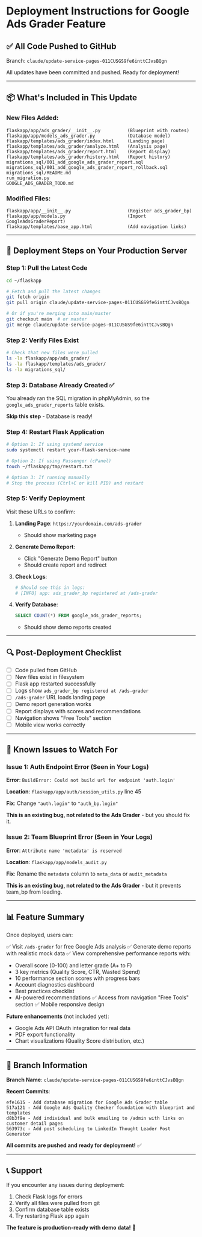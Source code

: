 # Deployment Instructions for Google Ads Grader Feature

## ✅ All Code Pushed to GitHub

Branch: `claude/update-service-pages-011CUSGS9fe6inttCJvsBQgn`

All updates have been committed and pushed. Ready for deployment!

---

## 📦 What's Included in This Update

### New Files Added:
```
flaskapp/app/ads_grader/__init__.py          (Blueprint with routes)
flaskapp/app/models_ads_grader.py            (Database model)
flaskapp/templates/ads_grader/index.html     (Landing page)
flaskapp/templates/ads_grader/analyze.html   (Analysis page)
flaskapp/templates/ads_grader/report.html    (Report display)
flaskapp/templates/ads_grader/history.html   (Report history)
migrations_sql/001_add_google_ads_grader_report.sql
migrations_sql/001_add_google_ads_grader_report_rollback.sql
migrations_sql/README.md
run_migration.py
GOOGLE_ADS_GRADER_TODO.md
```

### Modified Files:
```
flaskapp/app/__init__.py                     (Register ads_grader_bp)
flaskapp/app/models.py                       (Import GoogleAdsGraderReport)
flaskapp/templates/base_app.html             (Add navigation links)
```

---

## 🚀 Deployment Steps on Your Production Server

### Step 1: Pull the Latest Code

```bash
cd ~/flaskapp

# Fetch and pull the latest changes
git fetch origin
git pull origin claude/update-service-pages-011CUSGS9fe6inttCJvsBQgn

# Or if you're merging into main/master
git checkout main  # or master
git merge claude/update-service-pages-011CUSGS9fe6inttCJvsBQgn
```

### Step 2: Verify Files Exist

```bash
# Check that new files were pulled
ls -la flaskapp/app/ads_grader/
ls -la flaskapp/templates/ads_grader/
ls -la migrations_sql/
```

### Step 3: Database Already Created ✅

You already ran the SQL migration in phpMyAdmin, so the `google_ads_grader_reports` table exists.

**Skip this step** - Database is ready!

### Step 4: Restart Flask Application

```bash
# Option 1: If using systemd service
sudo systemctl restart your-flask-service-name

# Option 2: If using Passenger (cPanel)
touch ~/flaskapp/tmp/restart.txt

# Option 3: If running manually
# Stop the process (Ctrl+C or kill PID) and restart
```

### Step 5: Verify Deployment

Visit these URLs to confirm:

1. **Landing Page**: `https://yourdomain.com/ads-grader`
   - Should show marketing page

2. **Generate Demo Report**:
   - Click "Generate Demo Report" button
   - Should create report and redirect

3. **Check Logs**:
   ```bash
   # Should see this in logs:
   # [INFO] app: ads_grader_bp registered at /ads-grader
   ```

4. **Verify Database**:
   ```sql
   SELECT COUNT(*) FROM google_ads_grader_reports;
   ```
   - Should show demo reports created

---

## 🔍 Post-Deployment Checklist

- [ ] Code pulled from GitHub
- [ ] New files exist in filesystem
- [ ] Flask app restarted successfully
- [ ] Logs show `ads_grader_bp registered at /ads-grader`
- [ ] `/ads-grader` URL loads landing page
- [ ] Demo report generation works
- [ ] Report displays with scores and recommendations
- [ ] Navigation shows "Free Tools" section
- [ ] Mobile view works correctly

---

## 🐛 Known Issues to Watch For

### Issue 1: Auth Endpoint Error (Seen in Your Logs)

**Error**: `BuildError: Could not build url for endpoint 'auth.login'`

**Location**: `flaskapp/app/auth/session_utils.py` line 45

**Fix**: Change `"auth.login"` to `"auth_bp.login"`

**This is an existing bug, not related to the Ads Grader** - but you should fix it.

### Issue 2: Team Blueprint Error (Seen in Your Logs)

**Error**: `Attribute name 'metadata' is reserved`

**Location**: `flaskapp/app/models_audit.py`

**Fix**: Rename the `metadata` column to `meta_data` or `audit_metadata`

**This is an existing bug, not related to the Ads Grader** - but it prevents team_bp from loading.

---

## 📊 Feature Summary

Once deployed, users can:

✅ Visit `/ads-grader` for free Google Ads analysis
✅ Generate demo reports with realistic mock data
✅ View comprehensive performance reports with:
  - Overall score (0-100) and letter grade (A+ to F)
  - 3 key metrics (Quality Score, CTR, Wasted Spend)
  - 10 performance section scores with progress bars
  - Account diagnostics dashboard
  - Best practices checklist
  - AI-powered recommendations
✅ Access from navigation "Free Tools" section
✅ Mobile responsive design

**Future enhancements** (not included yet):
- Google Ads API OAuth integration for real data
- PDF export functionality
- Chart visualizations (Quality Score distribution, etc.)

---

## 🔗 Branch Information

**Branch Name**: `claude/update-service-pages-011CUSGS9fe6inttCJvsBQgn`

**Recent Commits**:
```
efe1615 - Add database migration for Google Ads Grader table
517a121 - Add Google Ads Quality Checker foundation with blueprint and templates
d8b3f9e - Add individual and bulk emailing to /admin with links on customer detail pages
563973c - Add post scheduling to LinkedIn Thought Leader Post Generator
```

**All commits are pushed and ready for deployment!** ✅

---

## 📞 Support

If you encounter any issues during deployment:

1. Check Flask logs for errors
2. Verify all files were pulled from git
3. Confirm database table exists
4. Try restarting Flask app again

**The feature is production-ready with demo data!** 🎉
